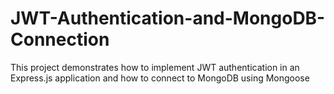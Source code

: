 # JWT-Authentication-and-MongoDB-Connection
This project demonstrates how to implement JWT authentication in an Express.js application and how to connect to MongoDB using Mongoose
